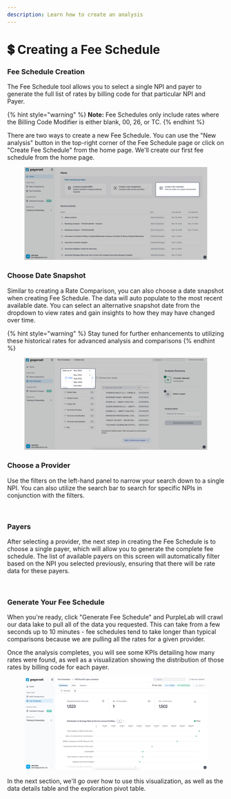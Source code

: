 ```yaml
---
description: Learn how to create an analysis
---
```


# 💲 Creating a Fee Schedule

### Fee Schedule Creation

The Fee Schedule tool allows you to select a single NPI and payer to generate the full list of rates by billing code for that particular NPI and Payer.

{% hint style="warning" %}
**Note:** Fee Schedules only include rates where the Billing Code Modifier is either blank, 00, 26, or TC.
{% endhint %}

There are two ways to create a new Fee Schedule. You can use the "New analysis" button in the top-right corner of the Fee Schedule page or click on "Create Fee Schedule" from the home page. We'll create our first fee schedule from the home page.

<figure><img src="../../.gitbook/assets/image (4).png" alt=""><figcaption></figcaption></figure>

### Choose Date Snapshot

Similar to creating a Rate Comparison, you can also choose a date snapshot when creating Fee Schedule. The data will auto populate to the most recent available date. You can select an alternative snapshot date from the dropdown to view rates and gain insights to how they may have changed over time.

{% hint style="warning" %}
Stay tuned for further enhancements to utilizing these historical rates for advanced analysis and comparisons
{% endhint %}

<figure><img src="../../.gitbook/assets/image (3).png" alt=""><figcaption></figcaption></figure>

### Choose a Provider

Use the filters on the left-hand panel to narrow your search down to a single NPI. You can also utilize the search bar to search for specific NPIs in conjunction with the filters.

<figure><img src="../../.gitbook/assets/Kapture 2024-12-18 at 20.38.38.gif" alt=""><figcaption></figcaption></figure>

### Payers

After selecting a provider, the next step in creating the Fee Schedule is to choose a single payer, which will allow you to generate the complete fee schedule. The list of available payers on this screen will automatically filter based on the NPI you selected previously, ensuring that there will be rate data for these payers.

<figure><img src="../../.gitbook/assets/Kapture 2024-12-18 at 20.47.56.gif" alt=""><figcaption></figcaption></figure>

### Generate Your Fee Schedule

When you're ready, click "Generate Fee Schedule" and PurpleLab will crawl our data lake to pull all of the data you requested. This can take from a few seconds up to 10 minutes - fee schedules tend to take longer than typical comparisons because we are pulling all the rates for a given provider.

Once the analysis completes, you will see some KPIs detailing how many rates were found, as well as a visualization showing the distribution of those rates by billing code for each payer.

<figure><img src="../../.gitbook/assets/image (1) (1).png" alt=""><figcaption></figcaption></figure>

In the next section, we'll go over how to use this visualization, as well as the data details table and the exploration pivot table.
